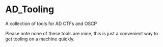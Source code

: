 # AD_Tooling
A collection of tools for AD CTFs and OSCP

Please note none of these tools are mine, this is just a convenient way to get tooling on a machine quickly.

